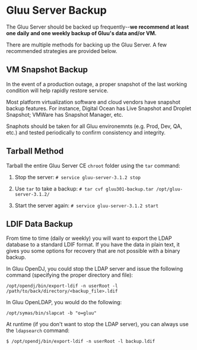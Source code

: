 # Gluu Server Backup

The Gluu Server should be backed up frequently--**we recommend at least one daily and one weekly backup of Gluu's data and/or VM.** 

There are multiple methods for backing up the Gluu Server. A few recommended strategies are provided below.

## VM Snapshot Backup

In the event of a production outage, a proper snapshot of the last working condition will help rapidly restore service. 

Most platform virtualization software and cloud vendors have snapshot backup features. For instance, Digital Ocean has Live Snapshot and Droplet Snapshot; VMWare has Snapshot Manager, etc. 

Snaphots should be taken for all Gluu environemnts (e.g. Prod, Dev, QA, etc.) and tested periodically to confirm consistency and integrity. 
 

## Tarball Method
Tarball the entire Gluu Server CE `chroot` folder using the `tar` command: 

1. Stop the server: `# service gluu-server-3.1.2 stop`
	
1. Use `tar` to take a backup: `# tar cvf gluu301-backup.tar /opt/gluu-server-3.1.2/`
	
1. Start the server again: `# service gluu-server-3.1.2 start`
	

## LDIF Data Backup
From time to time (daily or weekly) you will want to export the LDAP database to a standard LDIF format. If you have the data in plain text, it gives you some options for recovery that are not possible with a binary backup. 

In Gluu OpenDJ, you could stop the LDAP server and issue the following command (specifying the proper directory and file):

`/opt/opendj/bin/export-ldif -n userRoot -l /path/to/back/directory/<backup_file>.ldif`  

In Gluu OpenLDAP, you would do the following:

`/opt/symas/bin/slapcat -b "o=gluu" ` 

At runtime (if you don't want to stop the LDAP server), you can always use the `ldapsearch` command: 

`$ /opt/opendj/bin/export-ldif -n userRoot -l backup.ldif`


<!--
## Script Method

1. Login to Gluu chroot
	a. # service gluu-server-3.1.2 login
2. Fetch export script from Gluu 
	b. wget https://raw.githubusercontent.com/GluuFederation/community-edition-setup/master/static/scripts/export24.py
3. Change permission of the script
	c. # chmod +x export24.py
4. run the script
	d. # ./export24.py

The export script will generate a directory called  backup_24  which will have all the data backed up from the 
current installation. Check the log file generated in the directory for any errors.
-->
